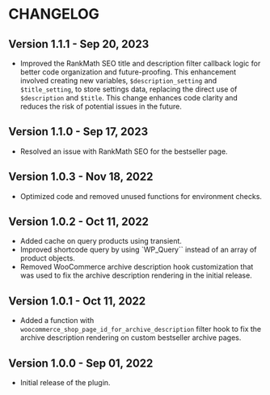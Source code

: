 # CHANGELOG

## Version 1.1.1 - Sep 20, 2023

- Improved the RankMath SEO title and description filter callback logic for better code organization and future-proofing. This enhancement involved creating new variables, `$description_setting` and `$title_setting`, to store settings data, replacing the direct use of `$description` and `$title`. This change enhances code clarity and reduces the risk of potential issues in the future.

## Version 1.1.0 - Sep 17, 2023

- Resolved an issue with RankMath SEO for the bestseller page.

## Version 1.0.3 - Nov 18, 2022

- Optimized code and removed unused functions for environment checks.

## Version 1.0.2 - Oct 11, 2022

- Added cache on query products using transient.
- Improved shortcode query by using `WP_Query`` instead of an array of product objects.
- Removed WooCommerce archive description hook customization that was used to fix the archive description rendering in the initial release.

## Version 1.0.1 - Oct 11, 2022

- Added a function with `woocommerce_shop_page_id_for_archive_description` filter hook to fix the archive description rendering on custom bestseller archive pages.

## Version 1.0.0 - Sep 01, 2022

- Initial release of the plugin.

